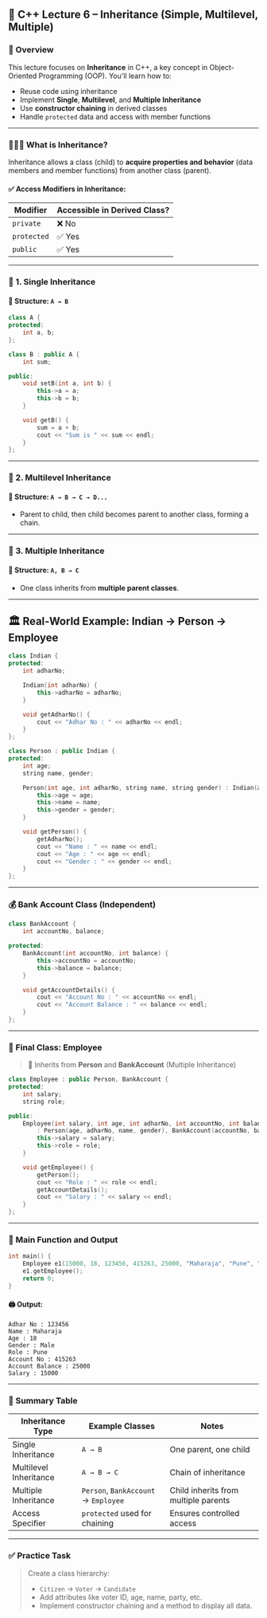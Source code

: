 
## 📘 C++ Lecture 6 – Inheritance (Simple, Multilevel, Multiple)

### 🔰 Overview

This lecture focuses on **Inheritance** in C++, a key concept in Object-Oriented Programming (OOP). You'll learn how to:

* Reuse code using inheritance
* Implement **Single**, **Multilevel**, and **Multiple Inheritance**
* Use **constructor chaining** in derived classes
* Handle `protected` data and access with member functions

---

### 👨‍👦‍👦 What is Inheritance?

Inheritance allows a class (child) to **acquire properties and behavior** (data members and member functions) from another class (parent).

#### ✅ Access Modifiers in Inheritance:

| Modifier    | Accessible in Derived Class? |
| ----------- | ---------------------------- |
| `private`   | ❌ No                         |
| `protected` | ✅ Yes                        |
| `public`    | ✅ Yes                        |

---

### 🔹 1. **Single Inheritance**

#### 🔧 Structure: `A → B`

```cpp
class A {
protected:
    int a, b;
};

class B : public A {
    int sum;

public:
    void setB(int a, int b) {
        this->a = a;
        this->b = b;
    }

    void getB() {
        sum = a + b;
        cout << "Sum is " << sum << endl;
    }
};
```

---

### 🔹 2. **Multilevel Inheritance**

#### 🔧 Structure: `A → B → C → D...`

* Parent to child, then child becomes parent to another class, forming a chain.

---

### 🔹 3. **Multiple Inheritance**

#### 🔧 Structure: `A, B → C`

* One class inherits from **multiple parent classes**.

---

## 🏛 Real-World Example: Indian → Person → Employee

```cpp
class Indian {
protected:
    int adharNo;

    Indian(int adharNo) {
        this->adharNo = adharNo;
    }

    void getAdharNo() {
        cout << "Adhar No : " << adharNo << endl;
    }
};
```

```cpp
class Person : public Indian {
protected:
    int age;
    string name, gender;

    Person(int age, int adharNo, string name, string gender) : Indian(adharNo) {
        this->age = age;
        this->name = name;
        this->gender = gender;
    }

    void getPerson() {
        getAdharNo();
        cout << "Name : " << name << endl;
        cout << "Age : " << age << endl;
        cout << "Gender : " << gender << endl;
    }
};
```

---

### 💰 Bank Account Class (Independent)

```cpp
class BankAccount {
    int accountNo, balance;

protected:
    BankAccount(int accountNo, int balance) {
        this->accountNo = accountNo;
        this->balance = balance;
    }

    void getAccountDetails() {
        cout << "Account No : " << accountNo << endl;
        cout << "Account Balance : " << balance << endl;
    }
};
```

---

### 👔 Final Class: Employee

> 🔁 Inherits from **Person** and **BankAccount** (Multiple Inheritance)

```cpp
class Employee : public Person, BankAccount {
protected:
    int salary;
    string role;

public:
    Employee(int salary, int age, int adharNo, int accountNo, int balance, string name, string role, string gender)
        : Person(age, adharNo, name, gender), BankAccount(accountNo, balance) {
        this->salary = salary;
        this->role = role;
    }

    void getEmployee() {
        getPerson();
        cout << "Role : " << role << endl;
        getAccountDetails();
        cout << "Salary : " << salary << endl;
    }
};
```

---

### 🧪 Main Function and Output

```cpp
int main() {
    Employee e1(15000, 18, 123456, 415263, 25000, "Maharaja", "Pune", "Male");
    e1.getEmployee();
    return 0;
}
```

#### 🖨️ Output:

```
Adhar No : 123456
Name : Maharaja
Age : 18
Gender : Male
Role : Pune
Account No : 415263
Account Balance : 25000
Salary : 15000
```

---

### 🧾 Summary Table

| Inheritance Type       | Example Classes                      | Notes                                |
| ---------------------- | ------------------------------------ | ------------------------------------ |
| Single Inheritance     | `A → B`                              | One parent, one child                |
| Multilevel Inheritance | `A → B → C`                          | Chain of inheritance                 |
| Multiple Inheritance   | `Person`, `BankAccount` → `Employee` | Child inherits from multiple parents |
| Access Specifier       | `protected` used for chaining        | Ensures controlled access            |

---

### ✅ Practice Task

> Create a class hierarchy:
>
> * `Citizen` → `Voter` → `Candidate`
> * Add attributes like voter ID, age, name, party, etc.
> * Implement constructor chaining and a method to display all data.

